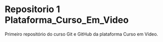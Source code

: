 # Repositorio 1 Plataforma_Curso_Em_Video
 Primeiro repositório do curso Git e GitHub da plataforma Curso em Vídeo.
